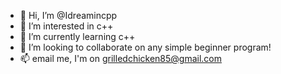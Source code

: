 - 👋 Hi, I’m @Idreamincpp
- 👀 I’m interested in c++
- 🌱 I’m currently learning c++
- 💞️ I’m looking to collaborate on any simple beginner program!
- 📫 email me, I'm on grilledchicken85@gmail.com

<!---
Idreamincpp/Idreamincpp is a ✨ special ✨ repository because its `README.md` (this file) appears on your GitHub profile.
You can click the Preview link to take a look at your changes.
--->

